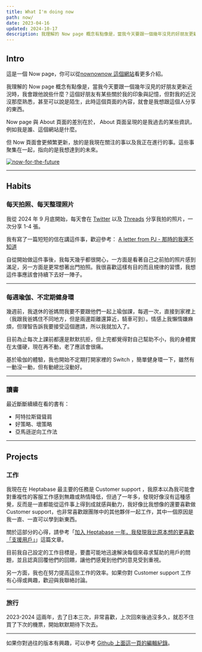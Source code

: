 ```yaml
---
title: What I'm doing now
path: now/
date: 2023-04-16
updated: 2024-10-17
description: 我理解的 Now page 概念有點像是，當我今天要跟一個幾年沒見的好朋友更新近況時，我會跟他說些什麼？這個好朋友有某些關於我的印象與記憶，但對我的近況沒那麼熟悉，甚至可以說是陌生，此時這個頁面的內容，就會是我想跟這個人分享的東西。 Now 頁面會更頻繁更新，放的是我現在關注的事以及我正在進行的事。這些事聚集在一起，指向的是我想達到的未來。
---
```


## Intro

這是一個 Now page，你可以從[nownownow 這個網站](https://nownownow.com/about)看更多介紹。

我理解的 Now page 概念有點像是，當我今天要跟一個幾年沒見的好朋友更新近況時，我會跟他說些什麼？這個好朋友有某些關於我的印象與記憶，但對我的近況沒那麼熟悉，甚至可以說是陌生，此時這個頁面的內容，就會是我想跟這個人分享的東西。

Now page 與 About 頁面的差別在於， About 頁面呈現的是我過去的某些資訊，例如我是誰、這個網站是什麼。

但 Now 頁面會更頻繁更新，放的是我現在關注的事以及我正在進行的事。這些事聚集在一起，指向的是我想達到的未來。

<a href="https://pinchlime-screenshots.s3.ap-northeast-1.amazonaws.com/now-for-the-future_3Ly5Zu.webp" data-fancybox data-caption="now-for-the-future">
  <img src="https://pinchlime-screenshots.s3.ap-northeast-1.amazonaws.com/now-for-the-future_3Ly5Zu.webp" loading="lazy" alt="now-for-the-future" align="center" />
</a>
<br>


---

## Habits

### 每天拍照、每天整理照片

我從 2024 年 9 月底開始，每天會在 [Twitter](https://x.com/WuPingJu) 以及 [Threads](https://www.threads.net/@wu_pingju) 分享我拍的照片，一次分享 1-4 張。

我有寫了一篇短短的信在講這件事，歡迎參考： [A letter from PJ - 那時的我還不知道](https://world.hey.com/mimir/a-letter-from-pj-1c034d36)

自從開始做這件事後，我每天幾乎都很開心，一方面是看著自己之前拍的照片感到滿足，另一方面是更常想著出門拍照。我很喜歡這樣有目的而且規律的習慣，我想這件事應該會持續下去好一陣子。

---

### 每週瑜伽、不定期健身環

幾週前，我退休的爸媽問我要不要跟他們一起上瑜伽課，每週一次，直接到家裡上（我跟我爸媽住不同地方，但是兩邊距離還算近，騎車可到）。情感上我懶惰嫌麻煩，但理智告訴我要接受這個邀請，所以我就加入了。

目前為止每次上課前都還是默默抗拒，但上完都覺得對自己幫助不小，我的身體實在太僵硬，現在再不動，老了應該會很痛。

基於瑜伽的體驗，我也開始不定期打開家裡的 Switch ，簡單健身環一下，雖然有一動沒一動，但有動總比沒動好。

---

### 讀書

最近斷斷續續在看的書有：

- 阿特拉斯聳聳肩
- 好策略、壞策略
- 亞馬遜逆向工作法

---

## Projects

### 工作

我現在在 Heptabase 最主要的任務是 Customer support ，我原本以為我可能會對重複性的客服工作感到無趣或熱情降低，但過了一年多，發現好像沒有這種感覺，反而是一直都能從這件事上得到成就感與動力，我好像比我想像的還要喜歡做 Customer support，也非常喜歡跟團隊中的其他夥伴一起工作，其中一個原因是我一直、一直可以學到新東西。

關於這部分的心得，請參考「[加入 Heptabase 一年，我發現我比原本想的更喜歡「支援用戶」](https://pinchlime.com/blog/my-first-year-in-heptabase/)」這篇文章。

目前我自己設定的工作目標是，要盡可能地迅速解決每個來尋求幫助的用戶的問題，並且認真回覆他們的回饋，讓他們感覺到他們的意見受到重視。

另一方面，我也在努力提高這些工作的效率。如果你對 Customer support 工作有心得或興趣，歡迎與我聯絡討論。

---

### 旅行

2023-2024 這兩年，去了日本三次，非常喜歡，上次回來後過沒多久，就忍不住買了下次的機票，開始默默期待下次去。


---

如果你對過往的版本有興趣，可以參考 [Github 上面這一頁的編輯紀錄](https://github.com/wupingju/pinchlime/commits/master/content/pages/now.md)。